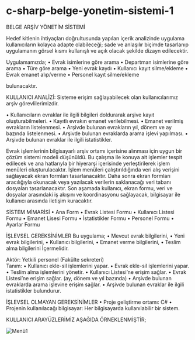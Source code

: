 # c-sharp-belge-yonetim-sistemi-1
BELGE ARŞİV YÖNETİM SİSTEMİ



Hedef kitlenin ihtiyaçları doğrultusunda yapılan içerik analizinde uygulama kullanıcıların kolayca adapte olabileceği; sade ve anlaşılır biçimde tasarlanıp uygulamanın görsel kısmı kullanışlı ve açık olacak şekilde dizayn edilecektir.

Uygulamamızda;
•	Evrak isimlerine göre arama
•	Departman isimlerine göre arama
•	Türe göre arama
•	Yeni evrak kaydı
•	Kullanıcı kayıt silme/ekleme
•	Evrak emanet alıp/verme
•	Personel kayıt silme/ekleme

 bulunacaktır.
 
 
 KULLANICI ANALİZİ:
Sisteme erişim sağlayabilecek olan kullanıcılarımız arşiv görevlilerimizdir.


•	Kullanıcıların evraklar ile ilgili bilgileri doldurarak arşive kayıt oluşturabilmeleri.
•	Kayıtlı evrakın emanet verilebilmesi.
•	Emanet verilmiş evrakların listelenmesi.
•	Arşivde bulunan evrakların yıl, dönem ve ay bazında listelenmesi.
•	Arşivde bulunan evraklarda arama işlevi yapılması.
•	Arşivde bulunan evraklar ile ilgili istatistikler.




Evrak işlemlerinin bilgisayarlı arşiv ortamı içerisine alınması için uygun bir çözüm sistemi modeli düşünüldü. Bu çalışma ile konuya ait işlemler tespit edilecek ve ana hatlarıyla bir hiyerarşi içerisinde yerleştirilerek işlem menüleri oluşturulacaktır. İşlem menüleri çalıştırıldığında veri alış verişini sağlayacak ekran formları tasarlanacaktır. Daha sonra ekran formları aracılığıyla okunacak veya yazılacak verilerin saklanacağı veri tabanı dosyaları tasarlanacaktır. Son aşamada kullanıcı, ekran formu, veri ve dosyalar arasındaki iş akışını ve koordinasyonu sağlayacak, bilgisayar ile kullanıcı arasında iletişim kuracaktır.

SİSTEM MİMARİSİ 
•	Ana Form
•	Evrak Listesi Formu
•	Kullanıcı Listesi Formu
•	Emanet Lisesi Formu
•	İstatistikler Formu
•	Personel Formu
•	Ayarlar Formu




İŞLEVSEL GEREKSİNİMLER
   Bu uygulama;
•	Mevcut evrak bilgilerini,
•	Yeni evrak bilgilerini,
•	Kullanıcı bilgilerini,
•	Emanet verme bilgilerini,
•	Teslim alma bilgilerini
İçermelidir.



Aktör: 
Yetkili personel (Fakülte sekreteri)                                
      Tanım:
•	Kullanıcı ekle-sil işlemlerini yapar.
•	Evrak ekle-sil işlemlerini yapar.
•	Teslim alma işlemlerini yönetir.
•	Kullanıcı Listesi’ne erişim sağlar.
•	Evrak Listesi’ne erişim sağlar.  (ay, dönem ve yıl bazında)
•	Arşivde bulunan evraklarda arama işlevine erişim sağlar.
•	Arşivde bulunan evraklar ile ilgili istatistikler bulundurur.

   İŞLEVSEL OLMAYAN GEREKSİNİMLER
•	Proje geliştirme ortamı: C#
•	Projenin kullanılacağı bilgisayar: Her bilgisayarda kullanılabilir bir sistem.

KULLANICI ARAYÜZLERİMİZ AŞAĞIDA ÖRNEKLENMİŞTİR;




![Menü1](https://github.com/tugceeylcn/c-sharp-belge-yonetim-sistemi-1/assets/92729671/1e951e15-d0f8-4b51-98a4-4f54aea1c197)





